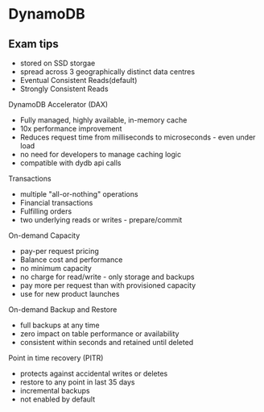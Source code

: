 # DynamoDB

## Exam tips

- stored on SSD storgae
- spread across 3 geographically distinct data centres
- Eventual Consistent Reads(default)
- Strongly Consistent Reads

DynamoDB Accelerator (DAX)
- Fully managed, highly available, in-memory cache
- 10x performance improvement
- Reduces request time from milliseconds to microseconds - even under load
- no need for developers to manage caching logic
- compatible with dydb api calls

Transactions
- multiple "all-or-nothing" operations
- Financial transactions
- Fulfilling orders
- two underlying reads or writes - prepare/commit

On-demand Capacity
- pay-per request pricing
- Balance cost and performance
- no minimum capacity
- no charge for read/write - only storage and backups
- pay more per request than with provisioned capacity
- use for new product launches

On-demand Backup and Restore
- full backups at any time
- zero impact on table performance or availability
- consistent within seconds and retained until deleted

Point in time recovery (PITR)
- protects against accidental writes or deletes
- restore to any point in last 35 days
- incremental backups
- not enabled by default

